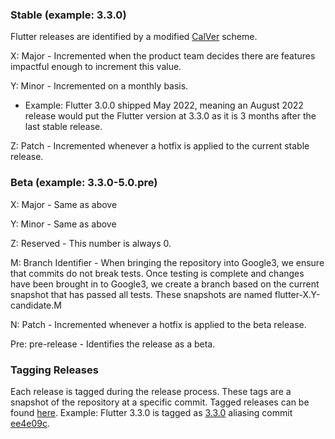 ### Stable (example: 3.3.0)
Flutter releases are identified by a modified [CalVer](https://calver.org/) scheme. 

X: Major - Incremented when the product team decides there are features impactful enough to increment this value.

Y: Minor - Incremented on a monthly basis.
- Example:  Flutter 3.0.0 shipped May 2022, meaning an August 2022 release would put the Flutter version at 3.3.0 as it is 3 months after the last stable release. 

Z: Patch - Incremented whenever a hotfix is applied to the current stable release. 
### Beta (example: 3.3.0-5.0.pre)
X: Major - Same as above

Y: Minor - Same as above

Z: Reserved - This number is always 0.

M: Branch Identifier - When bringing the repository into Google3, we ensure that commits do not break tests.  Once testing is complete and changes have been brought in to Google3, we create a branch based on the current snapshot that has passed all tests.  These snapshots are named flutter-X.Y-candidate.M

N: Patch - Incremented whenever a hotfix is applied to the beta release.  

Pre: pre-release - Identifies the release as a beta. 

### Tagging Releases
Each release is tagged during the release process.  These tags are a snapshot of the repository at a specific commit. Tagged releases can be found [here](https://github.com/flutter/flutter/tags). 
Example: Flutter 3.3.0 is tagged as [3.3.0](https://github.com/flutter/flutter/releases/tag/3.0.0) aliasing commit [ee4e09c](https://github.com/flutter/flutter/commit/ee4e09cce01d6f2d7f4baebd247fde02e5008851).